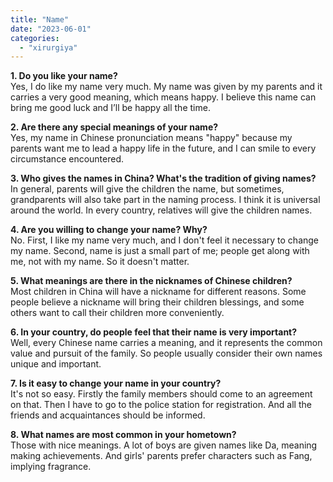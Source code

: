 ```yaml
---
title: "Name"
date: "2023-06-01"
categories: 
  - "xirurgiya"
---
```


**1\. Do you like your name?**  
Yes, I do like my name very much. My name was given by my parents and it carries a very good meaning, which means happy. I believe this name can bring me good luck and I’ll be happy all the time.

**2\. Are there any special meanings of your name?**  
Yes, my name in Chinese pronunciation means "happy" because my parents want me to lead a happy life in the future, and I can smile to every circumstance encountered.

**3\. Who gives the names in China? What's the tradition of giving names?**  
In general, parents will give the children the name, but sometimes, grandparents will also take part in the naming process. I think it is universal around the world. In every country, relatives will give the children names.

**4\. Are you willing to change your name? Why?**  
No. First, I like my name very much, and I don't feel it necessary to change my name. Second, name is just a small part of me; people get along with me, not with my name. So it doesn't matter.

**5\. What meanings are there in the nicknames of Chinese children?**  
Most children in China will have a nickname for different reasons. Some people believe a nickname will bring their children blessings, and some others want to call their children more conveniently.

**6\. In your country, do people feel that their name is very important?**  
Well, every Chinese name carries a meaning, and it represents the common value and pursuit of the family. So people usually consider their own names unique and important.

**7\. Is it easy to change your name in your country?**  
It's not so easy. Firstly the family members should come to an agreement on that. Then I have to go to the police station for registration. And all the friends and acquaintances should be informed.

**8\. What names are most common in your hometown?**  
Those with nice meanings. A lot of boys are given names like Da, meaning making achievements. And girls' parents prefer characters such as Fang, implying fragrance.
